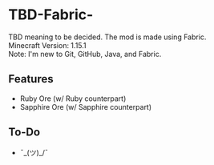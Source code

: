 # TBD-Fabric-

TBD meaning to be decided. The mod is made using Fabric.  
Minecraft Version: 1.15.1  
Note: I'm new to Git, GitHub, Java, and Fabric.  

## Features

- Ruby Ore (w/ Ruby counterpart)
- Sapphire Ore (w/ Sapphire counterpart)

## To-Do

- ¯\_(ツ)_/¯ 
